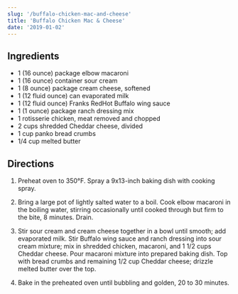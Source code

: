 ```yaml
---
slug: '/buffalo-chicken-mac-and-cheese'
title: 'Buffalo Chicken Mac & Cheese'
date: '2019-01-02'
---
```


## Ingredients

- 1 (16 ounce) package elbow macaroni
- 1 (16 ounce) container sour cream
- 1 (8 ounce) package cream cheese, softened
- 1 (12 fluid ounce) can evaporated milk
- 1 (12 fluid ounce) Franks RedHot Buffalo wing sauce
- 1 (1 ounce) package ranch dressing mix
- 1 rotisserie chicken, meat removed and chopped
- 2 cups shredded Cheddar cheese, divided
- 1 cup panko bread crumbs
- 1/4 cup melted butter

## Directions

1. Preheat oven to 350°F. Spray a 9x13-inch baking dish with cooking spray.

2. Bring a large pot of lightly salted water to a boil. Cook elbow macaroni in the boiling water, stirring occasionally until cooked through but firm to the bite, 8 minutes. Drain.

3. Stir sour cream and cream cheese together in a bowl until smooth; add evaporated milk. Stir Buffalo wing sauce and ranch dressing into sour cream mixture; mix in shredded chicken, macaroni, and 1 1/2 cups Cheddar cheese. Pour macaroni mixture into prepared baking dish. Top with bread crumbs and remaining 1/2 cup Cheddar cheese; drizzle melted butter over the top.

4. Bake in the preheated oven until bubbling and golden, 20 to 30 minutes.

